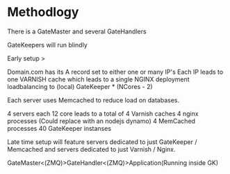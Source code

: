 
Methodlogy 
===============
There is a GateMaster and several GateHandlers

GateKeepers will run blindly

Early setup >

Domain.com has its A record set to either one or many IP's
Each IP leads to one VARNISH cache which leads to a single NGINX deployment loadbalancing to (local) GateKeeper * (NCores - 2) 

Each server uses Memcached to reduce load on databases.

4 servers each 12 core leads to a total of
    4 Varnish caches
    4 nginx processes (Could replace with an nodejs dynamo)
    4 MemCached processes
    40 GateKeeper instanses
    

Late time setup will feature servers dedicated to just GateKeeper / Memcached and servers dedicated to just Varnish / Nginx.

GateMaster<(ZMQ)>GateHandler<(ZMQ)>Application(Running inside GK)
